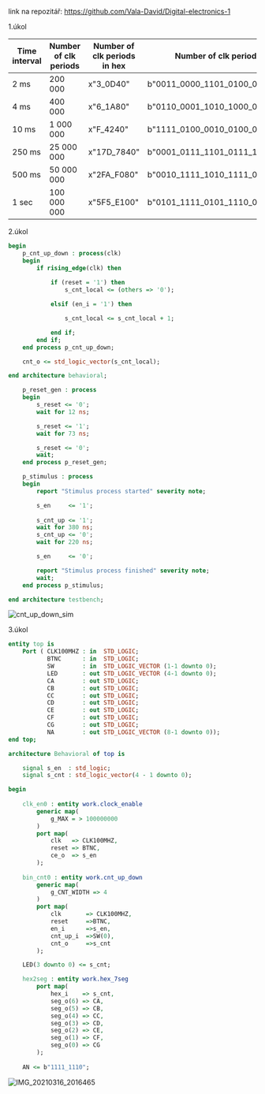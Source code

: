 link na repozitář: https://github.com/Vala-David/Digital-electronics-1

1.úkol

|Time interval|Number of clk periods|Number of clk periods in hex|Number of clk periods in binary            |
|-------------|---------------------|----------------------------|-------------------------------------------|
|    2 ms     |     200 000         |      x"3_0D40"             |   b"0011_0000_1101_0100_0000"             |
|    4 ms     |     400 000         |      x"6_1A80"             |   b"0110_0001_1010_1000_0000"             |
|   10 ms     |     1 000 000       |      x"F_4240"             |   b"1111_0100_0010_0100_0000"             |
|   250 ms    |     25 000 000      |      x"17D_7840"           |   b"0001_0111_1101_0111_1000_0100_0000"   |
|   500 ms    |     50 000 000      |      x"2FA_F080"           |   b"0010_1111_1010_1111_0000_1000_0000"   |
|    1 sec    |     100 000 000	    |      x"5F5_E100"           |   b"0101_1111_0101_1110_0001_0000_0000"   |

2.úkol

```vhdl
begin
    p_cnt_up_down : process(clk)
    begin
        if rising_edge(clk) then
        
            if (reset = '1') then               
                s_cnt_local <= (others => '0'); 

            elsif (en_i = '1') then       

                s_cnt_local <= s_cnt_local + 1;

            end if;
        end if;
    end process p_cnt_up_down;

    cnt_o <= std_logic_vector(s_cnt_local);

end architecture behavioral;
```

```vhdl
    p_reset_gen : process
    begin
        s_reset <= '0';
        wait for 12 ns;

        s_reset <= '1';
        wait for 73 ns;

        s_reset <= '0';
        wait;
    end process p_reset_gen;

    p_stimulus : process
    begin
        report "Stimulus process started" severity note;

        s_en     <= '1';
        
        s_cnt_up <= '1';
        wait for 380 ns;
        s_cnt_up <= '0';
        wait for 220 ns;

        s_en     <= '0';

        report "Stimulus process finished" severity note;
        wait;
    end process p_stimulus;

end architecture testbench;
```
![cnt_up_down_sim](https://user-images.githubusercontent.com/78855571/111025307-8e1cd080-83e3-11eb-917e-23f4e9524d6c.png)

3.úkol
```vhdl
entity top is
    Port ( CLK100MHZ : in  STD_LOGIC;
           BTNC      : in  STD_LOGIC;
           SW        : in  STD_LOGIC_VECTOR (1-1 downto 0);
           LED       : out STD_LOGIC_VECTOR (4-1 downto 0);
           CA        : out STD_LOGIC;
           CB        : out STD_LOGIC;
           CC        : out STD_LOGIC;
           CD        : out STD_LOGIC;
           CE        : out STD_LOGIC;
           CF        : out STD_LOGIC;
           CG        : out STD_LOGIC;
           NA        : out STD_LOGIC_VECTOR (8-1 downto 0));
end top;

architecture Behavioral of top is

    signal s_en  : std_logic;
    signal s_cnt : std_logic_vector(4 - 1 downto 0);

begin
    
    clk_en0 : entity work.clock_enable
        generic map(
            g_MAX = > 100000000
        )
        port map(
            clk   => CLK100MHZ,
            reset => BTNC,
            ce_o  => s_en
        );
    
    bin_cnt0 : entity work.cnt_up_down
        generic map(
            g_CNT_WIDTH => 4
        )
        port map(
            clk       => CLK100MHZ,
            reset     =>BTNC,
            en_i      =>s_en,
            cnt_up_i  =>SW(0),
            cnt_o     =>s_cnt
        );

    LED(3 downto 0) <= s_cnt;

    hex2seg : entity work.hex_7seg
        port map(
            hex_i    => s_cnt,
            seg_o(6) => CA,
            seg_o(5) => CB,
            seg_o(4) => CC,
            seg_o(3) => CD,
            seg_o(2) => CE,
            seg_o(1) => CF,
            seg_o(0) => CG
        );
        
    AN <= b"1111_1110";
```


![IMG_20210316_2016465](https://user-images.githubusercontent.com/78855571/111367654-3d340300-8695-11eb-857a-e59e1124678a.jpg)


























